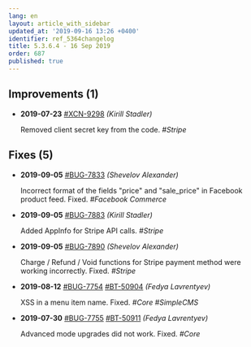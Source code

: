 ```yaml
---
lang: en
layout: article_with_sidebar
updated_at: '2019-09-16 13:26 +0400'
identifier: ref_5364changelog
title: 5.3.6.4 - 16 Sep 2019
order: 687
published: true
---
```

## Improvements (1)
* **2019-07-23** [#XCN-9298](https://xcn.myjetbrains.com/youtrack/issue/XCN-9298) _(Kirill Stadler)_

  Removed client secret key from the code. _#Stripe_


## Fixes (5)
* **2019-09-05** [#BUG-7833](https://xcn.myjetbrains.com/youtrack/issue/BUG-7833) _(Shevelov Alexander)_

  Incorrect format of the fields "price" and "sale_price" in Facebook product feed. Fixed. _#Facebook Commerce_

* **2019-09-05** [#BUG-7883](https://xcn.myjetbrains.com/youtrack/issue/BUG-7883) _(Kirill Stadler)_

  Added AppInfo for Stripe API calls. _#Stripe_

* **2019-09-05** [#BUG-7890](https://xcn.myjetbrains.com/youtrack/issue/BUG-7890) _(Shevelov Alexander)_

  Charge / Refund / Void functions for Stripe payment method were working incorrectly. Fixed. _#Stripe_

* **2019-08-12** [#BUG-7754](https://xcn.myjetbrains.com/youtrack/issue/BUG-7754) [#BT-50904](https://bt.x-cart.com/view.php?id=50904) _(Fedya Lavrentyev)_

  XSS in a menu item name. Fixed. _#Core #SimpleCMS_

* **2019-07-30** [#BUG-7755](https://xcn.myjetbrains.com/youtrack/issue/BUG-7755) [#BT-50911](https://bt.x-cart.com/view.php?id=50911) _(Fedya Lavrentyev)_

  Advanced mode upgrades did not work. Fixed. _#Core_
